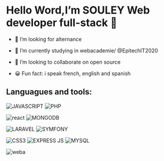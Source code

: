 #  Hello Word,I’m SOULEY Web developer full-stack 👋
-  👀 I’m looking for alternance 
-  🌱 I’m currently studying in webacademie/ @EpitechIT2020

-  💞️ I’m looking to collaborate on open source
-  😀 Fun fact: i speak french, english and spanish




 
## Languagues and tools:
![JAVASCRIPT](https://user-images.githubusercontent.com/77032162/167426621-28ad7f93-d9ea-4660-94ff-63a76ea1b6b0.svg) ![PHP](https://user-images.githubusercontent.com/77032162/167426830-e7378f6f-fa63-4a58-b60d-8f2957b4704b.svg)

![react](https://user-images.githubusercontent.com/77032162/167427147-fc3f3647-56b1-412d-bec0-abea458c8ae0.svg) ![MONGODB](https://user-images.githubusercontent.com/77032162/167426764-f09de52a-c70d-453e-bbd0-755840947854.svg)

![LARAVEL](https://user-images.githubusercontent.com/77032162/167426635-04bf983c-5112-483f-8ebf-439e1f02008a.svg) ![SYMFONY](https://user-images.githubusercontent.com/77032162/167426894-126e110b-29f5-492a-801b-709e7d5c6f82.svg)

![CSS3](https://user-images.githubusercontent.com/77032162/167426578-286ac7e1-6aa1-4065-855d-564bfda2270e.svg)
![EXPRESS JS](https://user-images.githubusercontent.com/77032162/167418159-283ecdc8-5565-4f01-8396-04c977fa067f.svg)
![MYSQL](https://user-images.githubusercontent.com/77032162/167426647-7df17d51-1244-4109-b6fa-eee16e197d3e.svg)









![weba](https://user-images.githubusercontent.com/77032162/167417461-67c30a8d-1c2a-459c-9ed6-58a25c6e516c.png)
